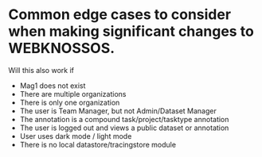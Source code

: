 # Common edge cases to consider when making significant changes to WEBKNOSSOS.

Will this also work if
 - Mag1 does not exist
 - There are multiple organizations
 - There is only one organization
 - The user is Team Manager, but not Admin/Dataset Manager
 - The annotation is a compound task/project/tasktype annotation
 - The user is logged out and views a public dataset or annotation
 - User uses dark mode / light mode
 - There is no local datastore/tracingstore module
